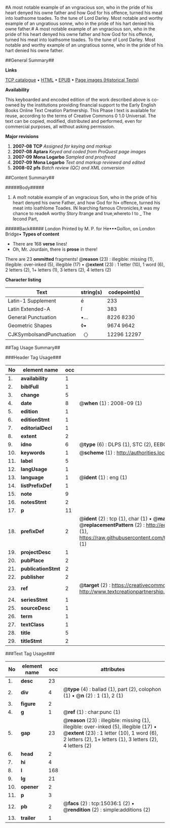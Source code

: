 #A most notable example of an vngracious son, who in the pride of his heart denyed his owne father and how God for his offence, turned his meat into loathsome toades. To the tune of Lord Darley. Most notable and worthy example of an ungratious sonne, who in the pride of his hart denied his owne father.#
A most notable example of an vngracious son, who in the pride of his heart denyed his owne father and how God for his offence, turned his meat into loathsome toades. To the tune of Lord Darley.
Most notable and worthy example of an ungratious sonne, who in the pride of his hart denied his owne father.

##General Summary##

**Links**

[TCP catalogue](http://www.ota.ox.ac.uk/tcp/)  • 
[HTML](http://tei.it.ox.ac.uk/tcp/Texts-HTML/free/A00/A00475.html)  • 
[EPUB](http://tei.it.ox.ac.uk/tcp/Texts-EPUB/free/A00/A00475.epub) • 
[Page images (Historical Texts)](https://data.historicaltexts.jisc.ac.uk/view?pubId=eebo-99849864e&pageId=eebo-99849864e-15036-1)

**Availability**

This keyboarded and encoded edition of the
	       work described above is co-owned by the institutions
	       providing financial support to the Early English Books
	       Online Text Creation Partnership. This Phase I text is
	       available for reuse, according to the terms of Creative
	       Commons 0 1.0 Universal. The text can be copied,
	       modified, distributed and performed, even for
	       commercial purposes, all without asking permission.

**Major revisions**

1. __2007-08__ __TCP__ *Assigned for keying and markup*
1. __2007-08__ __Aptara__ *Keyed and coded from ProQuest page images*
1. __2007-09__ __Mona Logarbo__ *Sampled and proofread*
1. __2007-09__ __Mona Logarbo__ *Text and markup reviewed and edited*
1. __2008-02__ __pfs__ *Batch review (QC) and XML conversion*

##Content Summary##

#####Body#####

1. A moſt notable example of an vngracious Son, who
in the pride of his heart denyed his owne Father, and how
God for hi• offence, turned his meat into loathſome
Toades.
IN ſearching famous Chronicles,it was my chance to readeA worthy Story ſtrange and true,whereto I to
    _ The ſecond Part,

#####Back#####
London Printed by M. P. for He•••Goſſon, on London Bridge▪
**Types of content**

  * There are 168 **verse** lines!
  * Oh, Mr. Jourdain, there is **prose** in there!

There are 23 **ommitted** fragments! 
 @__reason__ (23) : illegible: missing (1), illegible: over-inked (5), illegible (17)  •  @__extent__ (23) : 1 letter (10), 1 word (6), 2 letters (2), 1+ letters (1), 3 letters (2), 4 letters (2)

**Character listing**


|Text|string(s)|codepoint(s)|
|---|---|---|
|Latin-1 Supplement|é|233|
|Latin Extended-A|ſ|383|
|General Punctuation|•…|8226 8230|
|Geometric Shapes|◊▪|9674 9642|
|CJKSymbolsandPunctuation|〈〉|12296 12297|

##Tag Usage Summary##

###Header Tag Usage###

|No|element name|occ|attributes|
|---|---|---|---|
|1.|__availability__|1||
|2.|__biblFull__|1||
|3.|__change__|5||
|4.|__date__|8| @__when__ (1) : 2008-09 (1)|
|5.|__edition__|1||
|6.|__editionStmt__|1||
|7.|__editorialDecl__|1||
|8.|__extent__|2||
|9.|__idno__|6| @__type__ (6) : DLPS (1), STC (2), EEBO-CITATION (1), PROQUEST (1), VID (1)|
|10.|__keywords__|1| @__scheme__ (1) : http://authorities.loc.gov/ (1)|
|11.|__label__|5||
|12.|__langUsage__|1||
|13.|__language__|1| @__ident__ (1) : eng (1)|
|14.|__listPrefixDef__|1||
|15.|__note__|9||
|16.|__notesStmt__|2||
|17.|__p__|11||
|18.|__prefixDef__|2| @__ident__ (2) : tcp (1), char (1)  •  @__matchPattern__ (2) : ([0-9\-]+):([0-9IVX]+) (1), (.+) (1)  •  @__replacementPattern__ (2) : http://eebo.chadwyck.com/downloadtiff?vid=$1&page=$2 (1), https://raw.githubusercontent.com/textcreationpartnership/Texts/master/tcpchars.xml#$1 (1)|
|19.|__projectDesc__|1||
|20.|__pubPlace__|2||
|21.|__publicationStmt__|2||
|22.|__publisher__|2||
|23.|__ref__|2| @__target__ (2) : https://creativecommons.org/publicdomain/zero/1.0/ (1), http://www.textcreationpartnership.org/docs/. (1)|
|24.|__seriesStmt__|1||
|25.|__sourceDesc__|1||
|26.|__term__|1||
|27.|__textClass__|1||
|28.|__title__|5||
|29.|__titleStmt__|2||


###Text Tag Usage###

|No|element name|occ|attributes|
|---|---|---|---|
|1.|__desc__|23||
|2.|__div__|4| @__type__ (4) : ballad (1), part (2), colophon (1)  •  @__n__ (2) : 1 (1), 2 (1)|
|3.|__figure__|2||
|4.|__g__|1| @__ref__ (1) : char:punc (1)|
|5.|__gap__|23| @__reason__ (23) : illegible: missing (1), illegible: over-inked (5), illegible (17)  •  @__extent__ (23) : 1 letter (10), 1 word (6), 2 letters (2), 1+ letters (1), 3 letters (2), 4 letters (2)|
|6.|__head__|2||
|7.|__hi__|4||
|8.|__l__|168||
|9.|__lg__|21||
|10.|__opener__|2||
|11.|__p__|3||
|12.|__pb__|2| @__facs__ (2) : tcp:15036:1 (2)  •  @__rendition__ (2) : simple:additions (2)|
|13.|__trailer__|1||
